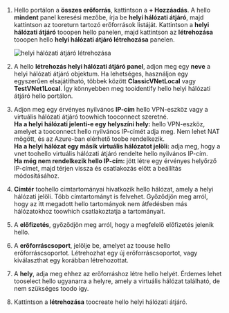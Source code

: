 1. Hello portálon a **összes erőforrás**, kattintson a **+ Hozzáadás**. A hello **mindent** panel keresési mezőbe, írja be **helyi hálózati átjáró**, majd kattintson az tooreturn tartozó erőforrások listáját. Kattintson a **helyi hálózati átjáró** tooopen hello panelen, majd kattintson az **létrehozása** tooopen hello **helyi hálózati átjáró létrehozása** panelen.
   
    ![helyi hálózati átjáró létrehozása](./media/vpn-gateway-add-lng-rm-portal-include/lng.png)

2. A hello **létrehozás helyi hálózati átjáró panel**, adjon meg egy **neve** a helyi hálózati átjáró objektum. Ha lehetséges, használjon egy egyszerűen elsajátítható, többek között **ClassicVNetLocal** vagy **TestVNet1Local**. Így könnyebben meg tooidentify hello helyi hálózati átjáró hello portálon.
3. Adjon meg egy érvényes nyilvános **IP-cím** hello VPN-eszköz vagy a virtuális hálózati átjáró toowhich tooconnect szeretné.<br>**Ha a helyi hálózati jelenti-e egy helyszíni hely:** hello VPN-eszköz, amelyet a tooconnect hello nyilvános IP-címét adja meg. Nem lehet NAT mögött, és az Azure-ban elérhető toobe rendelkezik.<br>**Ha a helyi hálózat egy másik virtuális hálózatot jelöli:** adja meg, hogy a vnet toohello virtuális hálózati átjáró rendelte hello nyilvános IP-cím.<br>**Ha még nem rendelkezik hello IP-cím:** jött létre egy érvényes helyőrző IP-címet, majd térjen vissza és csatlakozás előtt a beállítás módosításához.
4. **Címtér** toohello címtartományai hivatkozik hello hálózat, amely a helyi hálózati jelöli. Több címtartományt is felvehet. Győződjön meg arról, hogy az itt megadott hello tartományok nem átfedésben más hálózatokhoz toowhich csatlakoztatja a tartományait.
5. A **előfizetés**, győződjön meg arról, hogy a megfelelő előfizetés jelenik hello.
6. A **erőforráscsoport**, jelölje be, amelyet az toouse hello erőforráscsoportot. Létrehozhat egy új erőforráscsoportot, vagy kiválaszthat egy korábban létrehozottat.
7. A **hely**, adja meg ehhez az erőforráshoz létre hello helyét. Érdemes lehet tooselect hello ugyanarra a helyre, amely a virtuális hálózat található, de nem szükséges toodo így.
8. Kattintson a **létrehozása** toocreate hello helyi hálózati átjáró.

